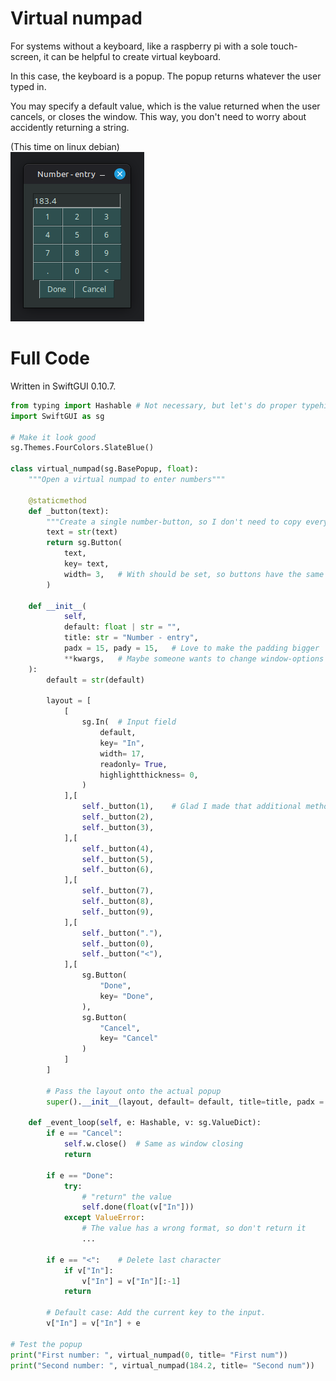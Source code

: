 
# Virtual numpad
For systems without a keyboard, like a raspberry pi with a sole touch-screen, it can be helpful to create virtual keyboard.

In this case, the keyboard is a popup.
The popup returns whatever the user typed in.

You may specify a default value, which is the value returned when the user cancels, or closes the window.
This way, you don't need to worry about accidently returning a string.

(This time on linux debian)\
![](../../assets/images/2025-10-27-13-13-45.png)

# Full Code
Written in SwiftGUI 0.10.7.

```py
from typing import Hashable # Not necessary, but let's do proper typehints
import SwiftGUI as sg

# Make it look good
sg.Themes.FourColors.SlateBlue()

class virtual_numpad(sg.BasePopup, float):
    """Open a virtual numpad to enter numbers"""

    @staticmethod
    def _button(text):
        """Create a single number-button, so I don't need to copy everything"""
        text = str(text)
        return sg.Button(
            text,
            key= text,
            width= 3,   # With should be set, so buttons have the same size
        )

    def __init__(
            self,
            default: float | str = "",
            title: str = "Number - entry",
            padx = 15, pady = 15,   # Love to make the padding bigger
            **kwargs,   # Maybe someone wants to change window-options
    ):
        default = str(default)

        layout = [
            [
                sg.In(  # Input field
                    default,
                    key= "In",
                    width= 17,
                    readonly= True,
                    highlightthickness= 0,
                )
            ],[
                self._button(1),    # Glad I made that additional method
                self._button(2),
                self._button(3),
            ],[
                self._button(4),
                self._button(5),
                self._button(6),
            ],[
                self._button(7),
                self._button(8),
                self._button(9),
            ],[
                self._button("."),
                self._button(0),
                self._button("<"),
            ],[
                sg.Button(
                    "Done",
                    key= "Done",
                ),
                sg.Button(
                    "Cancel",
                    key= "Cancel"
                )
            ]
        ]

        # Pass the layout onto the actual popup
        super().__init__(layout, default= default, title=title, padx = padx, pady = pady, **kwargs)

    def _event_loop(self, e: Hashable, v: sg.ValueDict):
        if e == "Cancel":
            self.w.close()  # Same as window closing
            return

        if e == "Done":
            try:
                # "return" the value
                self.done(float(v["In"]))
            except ValueError:
                # The value has a wrong format, so don't return it
                ...

        if e == "<":    # Delete last character
            if v["In"]:
                v["In"] = v["In"][:-1]
            return

        # Default case: Add the current key to the input.
        v["In"] = v["In"] + e

# Test the popup
print("First number: ", virtual_numpad(0, title= "First num"))
print("Second number: ", virtual_numpad(184.2, title= "Second num"))
```



